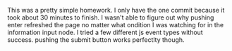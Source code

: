 This was a pretty simple homework. I only have the one commit because it took about 30 minutes to finish. I wasn't able to figure out why pushing enter refreshed the page no matter what ondition I was watching for in the information input node. I tried a few different js event types without success. pushing the submit button works perfectlty though. 